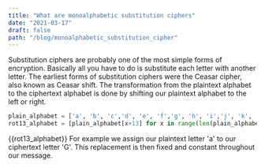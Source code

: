 ```yaml
---
title: "What are monoalphabetic substitution ciphers"
date: "2021-03-17"
draft: false
path: "/blog/monoalphabetic_substitution_cipher"
---
```


Substitution ciphers are probably one of the most simple forms of encryption. Basically all you  have to do is substitute each letter with another letter. The earliest forms of substitution ciphers 
were the Ceasar cipher, also known as Ceasar shift. The transformation from the plaintext alphabet to the ciphertext alphabet is done by shifting our plaintext alphabet to the left or right. 
```python
plain_alphabet = ['a', 'b', 'c','d', 'e', 'f','g', 'h', 'i','j', 'k', 'l','m', 'n', 'o','p', 'q', 'r','s', 't', 'u','v', 'w', 'x', 'y', 'z']
rot13_alphabet = [plain_alphabet[x+13] for x in range(len(plain_alphabet))]
```
{{rot13_alphabet}}
For example we assign our plaintext letter 'a' to our ciphertext letter 'G'. This replacement is then fixed and constant throughout our message. 
